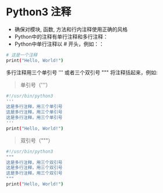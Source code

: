 # Python3 注释

+ 确保对模块, 函数, 方法和行内注释使用正确的风格
+ Python中的注释有单行注释和多行注释：
+ Python中单行注释以 # 开头，例如：：

```bash
# 这是一个注释
print("Hello, World!")
```

多行注释用三个单引号 ''' 或者三个双引号 """ 将注释括起来，例如:

> 单引号（'''）

```bash
#!/usr/bin/python3
'''
这是多行注释，用三个单引号
这是多行注释，用三个单引号
这是多行注释，用三个单引号
'''
print("Hello, World!")
```

> 双引号（"""）

```bash
#!/usr/bin/python3
"""
这是多行注释，用三个双引号
这是多行注释，用三个双引号
这是多行注释，用三个双引号
"""
print("Hello, World!")
```
